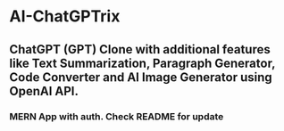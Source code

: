 # AI-ChatGPTrix <br>

## ChatGPT (GPT) Clone with additional features like Text Summarization, Paragraph Generator, Code Converter and AI Image Generator using OpenAI API.
### MERN App with auth. Check README for update
